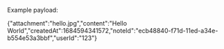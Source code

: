 Example payload:


{"attachment":"hello.jpg","content":"Hello World","createdAt":1684594341572,"noteId":"ecb48840-f71d-11ed-a34e-b554e53a3bbf","userId":"123"}